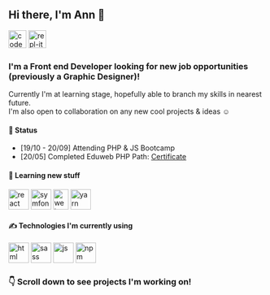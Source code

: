 ## Hi there, I'm Ann 👋
[<img src=https://cdn.jsdelivr.net/npm/simple-icons@3.0.1/icons/codepen.svg height="35" width="35" alt="codepen icon">](https://codepen.io/merkund)
[<img src=https://cdn.jsdelivr.net/npm/simple-icons@3.0.1/icons/repl-dot-it.svg height="35" width="35" alt="repl-it icon">](https://repl.it/@anndev)

### I'm a Front end Developer looking for new job opportunities (previously a Graphic Designer)!
Currently I'm at learning stage, hopefully able to branch my skills in nearest future. <br />
I'm also open to collaboration on any new cool projects & ideas ☺️

#### 🚀 Status
* [19/10 - 20/09] Attending PHP & JS Bootcamp
* [20/05] Completed Eduweb PHP Path: [Certificate](https://eduweb.pl/profil/97484/certyfikaty/efb8-e5c6-b745-41a7/php?utm_content=reminder&utm_campaign=website&utm_source=Newsletter%20eduweb.pl&utm_term=allusers&utm_medium=email)

#### 🌱  Learning new stuff
<p>
  <img src=https://devicons.github.io/devicon/devicon.git/icons/react/react-original-wordmark.svg alt=react width="40" height="40"/>
  <img src=https://devicons.github.io/devicon/devicon.git/icons/symfony/symfony-original-wordmark.svg alt=symfony width="40" height="40"/>
  <img src=https://devicons.github.io/devicon/devicon.git/icons/webpack/webpack-original.svg alt=webpack width="30" height="40"/>
  <img src=https://devicons.github.io/devicon/devicon.git/icons/yarn/yarn-original.svg alt=yarn width="40" height="40"/>
</p>

#### ✍️ Technologies I'm currently using
<p>
  <img src=https://devicons.github.io/devicon/devicon.git/icons/html5/html5-original-wordmark.svg alt=html width="40" height="40"/>
  <img src=https://devicons.github.io/devicon/devicon.git/icons/sass/sass-original.svg alt=sass width="40" height="40"/>
  <img src=https://devicons.github.io/devicon/devicon.git/icons/javascript/javascript-original.svg alt=js width="40" height="40"/>
  <img src=https://devicons.github.io/devicon/devicon.git/icons/npm/npm-original-wordmark.svg alt=npm width="40" height="40"/>
</p>

### 👇 Scroll down to see projects I'm working on! 
